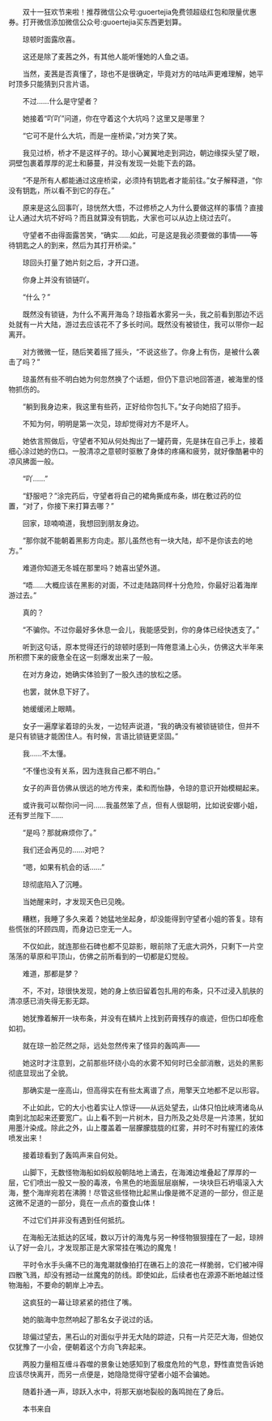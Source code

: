 　　双十一狂欢节来啦！推荐微信公众号:guoertejia免费领超级红包和限量优惠券。打开微信添加微信公众号:guoertejia买东西更划算。

　　琼顿时面露欣喜。

　　这还是除了麦茜之外，有其他人能听懂她的人鱼之语。

　　当然，麦茜是否真懂了，琼也不是很确定，毕竟对方的咕咕声更难理解，她平时顶多只能猜到只言片语。

　　不过……什么是守望者？

　　她接着“吖吖”问道，你在守着这个大坑吗？这里又是哪里？

　　“它可不是什么大坑，而是一座桥梁，”对方笑了笑。

　　我见过桥，桥才不是这样子的。琼小心翼翼地走到洞边，朝边缘探头望了眼，洞壁包裹着厚厚的泥土和藤蔓，并没有发现一处能下去的路。

　　“不是所有人都能通过这座桥梁，必须持有钥匙者才能前往。”女子解释道，“你没有钥匙，所以看不到它的存在。”

　　原来是这么回事吖，琼恍然大悟，不过修桥之人为什么要做这样的事情？直接让人通过大坑不好吗？而且就算没有钥匙，大家也可以从边上绕过去吖。

　　守望者不由得面露苦笑，“确实……如此，可是这是我必须要做的事情——等待钥匙之人的到来，然后为其打开桥梁。”

　　琼回头打量了她片刻之后，才开口道。

　　你身上并没有锁链吖。

　　“什么？”

　　既然没有锁链，为什么不离开海岛？琼指着水雾另一头，我之前看到那边不远处就有一片大陆，游过去应该花不了多长时间。既然没有被锁住，我可以带你一起离开。

　　对方微微一怔，随后笑着摇了摇头，“不说这些了。你身上有伤，是被什么袭击了吗？”

　　琼虽然有些不明白她为何忽然换了个话题，但仍下意识地回答道，被海里的怪物抓伤的。

　　“躺到我身边来，我这里有些药，正好给你包扎下。”女子向她招了招手。

　　不知为何，明明是第一次见，琼却觉得对方不是坏人。

　　她依言照做后，守望者不知从何处掏出了一罐药膏，先是抹在自己手上，接着细心涂过她的伤口。一股清凉之意顿时驱散了身体的疼痛和疲劳，就好像酷暑中的凉风拂面一般。

　　“吖……”

　　“舒服吧？”涂完药后，守望者将自己的裙角撕成布条，绑在敷过药的位置，“对了，你接下来打算去哪？”

　　回家，琼喃喃道，我想回到朋友身边。

　　“那你就不能朝着黑影方向走。那儿虽然也有一块大陆，却不是你该去的地方。”

　　难道你知道无冬城在那里吗？她喜出望外道。

　　“唔……大概应该在黑影的对面，不过走陆路同样十分危险，你最好沿着海岸游过去。”

　　真的？

　　“不骗你。不过你最好多休息一会儿，我能感受到，你的身体已经快透支了。”

　　听到这句话，原本觉得还行的琼顿时感到一阵倦意涌上心头，仿佛这大半年来所积攒下来的疲惫全在这一刻爆发出来了一般。

　　在对方身边，她确实体验到了一股久违的放松之感。

　　也罢，就休息下好了。

　　她缓缓闭上眼睛。

　　女子一遍摩挲着琼的头发，一边轻声说道，“我的确没有被锁链锁住，但并不是只有锁链才能困住人。有时候，言语比锁链更坚固。”

　　我……不太懂。

　　“不懂也没有关系，因为连我自己都不明白。”

　　女子的声音仿佛从很远的地方传来，柔和而怡静，令琼的意识开始模糊起来。

　　或许我可以帮你问一问……我虽然笨了点，但有人很聪明，比如说安娜小姐，还有罗兰陛下……

　　“是吗？那就麻烦你了。”

　　我们还会再见的……对吧？

　　“嗯，如果有机会的话……”

　　琼彻底陷入了沉睡。

　　当她醒来时，才发现天色已见晚。

　　糟糕，我睡了多久来着？她猛地坐起身，却没能得到守望者小姐的答复。琼有些慌张的环顾四周，而身边已空无一人。

　　不仅如此，就连那些石碑也都不见踪影，眼前除了无底大洞外，只剩下一片空荡荡的草原和平顶山，仿佛之前所看到的一切都是幻觉般。

　　难道，那都是梦？

　　不，不对，琼很快发现，她的身上依旧留着包扎用的布条，只不过浸入肌肤的清凉感已消失得无影无踪。

　　她犹豫着解开一块布条，并没有在鳞片上找到药膏残存的痕迹，但伤口却痊愈如初。

　　就在琼一脸茫然之际，远处忽然传来了怪异的轰鸣声——

　　她这时才注意到，之前那些环绕小岛的水雾不知何时已全部消散，远处的黑影彻底显现出了全貌。

　　那确实是一座高山，但高得实在有些太离谱了点，用擎天立地都不足以形容。

　　不止如此，它的大小也着实让人惊讶——从远处望去，山体只怕比峡湾诸岛从南到北加起来还要宽广。山上看不到一片树木，目力所及之处尽是一片漆黑，犹如用墨汁染成。除此之外，山上覆盖着一层朦朦胧胧的红雾，并时不时有猩红的液体喷发出来！

　　接着琼看到了轰鸣声来自何处。

　　山脚下，无数怪物海船如蚂蚁般朝陆地上涌去，在海滩边堆叠起了厚厚的一层，它们喷出一股又一股的毒液，令黑色的地面层层崩解，一块块巨石坍塌滚入大海，整个海岸宛若在沸腾！尽管这些怪物比起黑山像是微不足道的一部分，但正是这微不足道的一部分，竟在一点点的蚕食山体！

　　不过它们并非没有遇到任何抵抗。

　　在海船无法抵达的区域，数以万计的海鬼与另一种怪物狠狠撞在了一起，琼辨认了好一会儿，才发现那正是大家常挂在嘴边的魔鬼！

　　平时令水手头痛不已的海鬼潮就像拍打在礁石上的浪花一样脆弱，它们被冲得四散飞溅，却没有撼动一丝魔鬼的防线。即使如此，后续者也在源源不断地越过怪物海船，不要命的朝岸上冲去。

　　这疯狂的一幕让琼紧紧的捂住了嘴。

　　她的脑海中忽然响起了那名女子说过的话。

　　琼偏过望去，黑石山的对面似乎并无大陆的踪迹，只有一片茫茫大海，但她仅仅犹豫了一小会，便朝着这个方向飞奔起来。

　　两股力量相互缠斗吞噬的景象让她感知到了极度危险的气息，野性直觉告诉她应该尽快离开，而另一点便是，她隐隐觉得守望者小姐不会骗她。

　　随着扑通一声，琼跃入水中，将那天崩地裂般的轰鸣抛在了身后。

　　本书来自
